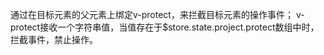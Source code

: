 通过在目标元素的父元素上绑定v-protect，来拦截目标元素的操作事件；
v-protect接收一个字符串值，当值存在于$store.state.project.protect数组中时，拦截事件，禁止操作。